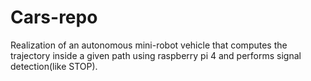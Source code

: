 # Cars-repo
Realization of an autonomous mini-robot vehicle that computes the trajectory inside a given path using raspberry pi 4 and performs signal detection(like STOP).

